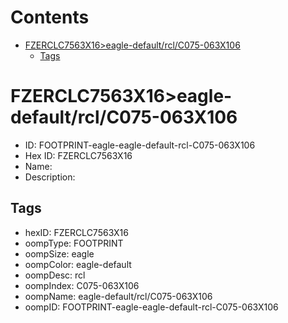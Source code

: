 



Contents
========

* [FZERCLC7563X16>eagle-default/rcl/C075-063X106](#fzerclc7563x16eagle-defaultrclc075-063x106)
	* [Tags](#tags)

# FZERCLC7563X16>eagle-default/rcl/C075-063X106

- ID: FOOTPRINT-eagle-eagle-default-rcl-C075-063X106
- Hex ID: FZERCLC7563X16
- Name: 
- Description: 

## Tags

- hexID: FZERCLC7563X16
- oompType: FOOTPRINT
- oompSize: eagle
- oompColor: eagle-default
- oompDesc: rcl
- oompIndex: C075-063X106
- oompName: eagle-default/rcl/C075-063X106
- oompID: FOOTPRINT-eagle-eagle-default-rcl-C075-063X106

